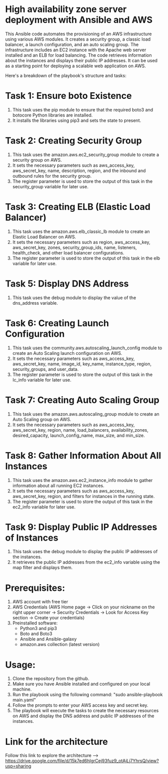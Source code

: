 # High availability zone server deployment with Ansible and AWS

This Ansible code automates the provisioning of an AWS infrastructure using various AWS modules. It creates a security group, a classic load balancer, a launch configuration, and an auto scaling group. The infrastructure includes an EC2 instance with the Apache web server installed and an ELB for load balancing. The code retrieves information about the instances and displays their public IP addresses. It can be used as a starting point for deploying a scalable web application on AWS.

Here's a breakdown of the playbook's structure and tasks:

# Task 1: Ensure boto Existence
1. This task uses the pip module to ensure that the required boto3 and botocore Python libraries are installed.
2. It installs the libraries using pip3 and sets the state to present.

# Task 2: Creating Security Group
1. This task uses the amazon.aws.ec2_security_group module to create a security group on AWS.
2. It sets the necessary parameters such as aws_access_key, aws_secret_key, name, description, region, and the inbound and outbound rules for the security group.
3. The register parameter is used to store the output of this task in the security_group variable for later use.

# Task 3: Creating ELB (Elastic Load Balancer)
1. This task uses the amazon.aws.elb_classic_lb module to create an Elastic Load Balancer on AWS.
2. It sets the necessary parameters such as region, aws_access_key, aws_secret_key, zones, security_group_ids, name, listeners, health_check, and other load balancer configurations.
3. The register parameter is used to store the output of this task in the elb variable for later use.

# Task 5: Display DNS Address
1. This task uses the debug module to display the value of the dns_address variable.

# Task 6: Creating Launch Configuration
1. This task uses the community.aws.autoscaling_launch_config module to create an Auto Scaling launch configuration on AWS.
2. It sets the necessary parameters such as aws_access_key, aws_secret_key, name, image_id, key_name, instance_type, region, security_groups, and user_data.
3. The register parameter is used to store the output of this task in the lc_info variable for later use.

# Task 7: Creating Auto Scaling Group
1. This task uses the amazon.aws.autoscaling_group module to create an Auto Scaling group on AWS.
2. It sets the necessary parameters such as aws_access_key, aws_secret_key, region, name, load_balancers, availability_zones, desired_capacity, launch_config_name, max_size, and min_size.

# Task 8: Gather Information About All Instances
1. This task uses the amazon.aws.ec2_instance_info module to gather information about all running EC2 instances.
2. It sets the necessary parameters such as aws_access_key, aws_secret_key, region, and filters for instances in the running state.
3. The register parameter is used to store the output of this task in the ec2_info variable for later use.

# Task 9: Display Public IP Addresses of Instances
1. This task uses the debug module to display the public IP addresses of the instances.
2. It retrieves the public IP addresses from the ec2_info variable using the map filter and displays them.

# Prerequisites:
1. AWS account with free tier
2. AWS Credentials (AWS Home page -> Click on your nickname on the right upper corner -> Security Credentials -> Look for Access Key section -> Create your credentials)
3. Preinstalled software:
   - Python3 and pip3
   - Boto and Boto3
   - Ansible and Ansible-galaxy
   - amazon.aws collection (latest version)

# Usage:
1. Clone the repository from the github.
2. Make sure you have Ansible installed and configured on your local machine.
3. Run the playbook using the following command: "sudo ansible-playbook main.yaml"
4. Follow the prompts to enter your AWS access key and secret key.
5. The playbook will execute the tasks to create the necessary resources on AWS and display the DNS address and public IP addresses of the instances.

# Link for the architecture
Follow this link to explore the architecture --> https://drive.google.com/file/d/15k7ed6hlgrCej93fuz9_otAjLj7YhrsQ/view?usp=sharing
